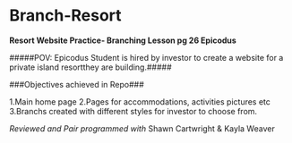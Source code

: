 # Branch-Resort
**Resort Website Practice- Branching Lesson pg 26 Epicodus**


#####POV: Epicodus Student is hired by investor to create a website for a private island resortthey are building.#####

###Objectives  achieved in Repo###


1.Main home page
2.Pages for accommodations, activities pictures etc
3.Branchs created with different styles for investor to choose from.

_Reviewed and Pair programmed with_ Shawn Cartwright & Kayla Weaver
